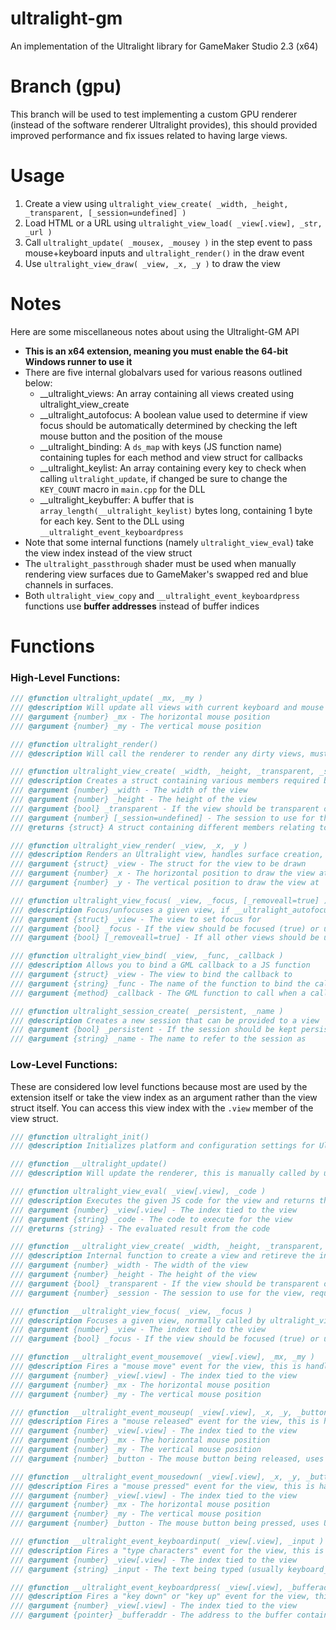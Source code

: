 # ultralight-gm
An implementation of the Ultralight library for GameMaker Studio 2.3 (x64)

# Branch (gpu)
This branch will be used to test implementing a custom GPU renderer (instead of the software renderer Ultralight provides), this should provided improved performance and fix issues related to having large views.

# Usage
1. Create a view using `ultralight_view_create( _width, _height, _transparent, [_session=undefined] )`
2. Load HTML or a URL using `ultralight_view_load( _view[.view], _str, _url )`
3. Call `ultralight_update( _mousex, _mousey )` in the step event to pass mouse+keyboard inputs and `ultralight_render()` in the draw event
4. Use `ultralight_view_draw( _view, _x, _y )` to draw the view

# Notes
Here are some miscellaneous notes about using the Ultralight-GM API
- **This is an x64 extension, meaning you must enable the 64-bit Windows runner to use it**
- There are five internal globalvars used for various reasons outlined below:
  - \_\_ultralight_views: An array containing all views created using ultralight_view_create
  - \_\_ultralight_autofocus: A boolean value used to determine if view focus should be automatically determined by checking the left mouse button and the position of the mouse
  - \_\_ultralight_binding: A `ds_map` with keys (JS function name) containing tuples for each method and view struct for callbacks
  - \_\_ultralight_keylist: An array containing every key to check when calling `ultralight_update`, if changed be sure to change the `KEY_COUNT` macro in `main.cpp` for the DLL
  - \_\_ultralight_keybuffer: A buffer that is `array_length(__ultralight_keylist)` bytes long, containing 1 byte for each key. Sent to the DLL using `__ultralight_event_keyboardpress`
- Note that some internal functions (namely `ultralight_view_eval`) take the view index instead of the view struct
- The `ultralight_passthrough` shader must be used when manually rendering view surfaces due to GameMaker's swapped red and blue channels in surfaces.
- Both `ultralight_view_copy` and `__ultralight_event_keyboardpress` functions use **buffer addresses** instead of buffer indices

# Functions
### High-Level Functions:
```js
/// @function ultralight_update( _mx, _my )
/// @description Will update all views with current keyboard and mouse input (and position), must be called every frame
/// @argument {number} _mx - The horizontal mouse position
/// @argument {number} _my - The vertical mouse position

/// @function ultralight_render()
/// @description Will call the renderer to render any dirty views, must be called every frame

/// @function ultralight_view_create( _width, _height, _transparent, _session )
/// @description Creates a struct containing various members required by other GML functions to update and render the view
/// @argument {number} _width - The width of the view
/// @argument {number} _height - The height of the view
/// @argument {bool} _transparent - If the view should be transparent or not
/// @argument {number} [_session=undefined] - The session to use for the view, retains localStorage and other things; not required
/// @returns {struct} A struct containing different members relating to the newly created view

/// @function ultralight_view_render( _view, _x, _y )
/// @description Renders an Ultralight view, handles surface creation, copies the view bitmap if needed, and sets view passthrough shader to swap red and blue channels
/// @argument {struct} _view - The struct for the view to be drawn
/// @argument {number} _x - The horizontal position to draw the view at
/// @argument {number} _y - The vertical position to draw the view at

/// @function ultralight_view_focus( _view, _focus, [_removeall=true] )
/// @description Focus/unfocuses a given view, if __ultralight_autofocus is true then the function will automatically unfocus all views except for the given view
/// @argument {struct} _view - The view to set focus for
/// @argument {bool} _focus - If the view should be focused (true) or unfocused (false)
/// @argument {bool} [_removeall=true] - If all other views should be unfocused, if not provided then __ultralight_autofocus will be checked

/// @function ultralight_view_bind( _view, _func, _callback )
/// @description Allows you to bind a GML callback to a JS function
/// @argument {struct} _view - The view to bind the callback to
/// @argument {string} _func - The name of the function to bind the callback to
/// @argument {method} _callback - The GML function to call when a callback is recieved from the JS function

/// @function ultralight_session_create( _persistent, _name )
/// @description Creates a new session that can be provided to a view
/// @argument {bool} _persistent - If the session should be kept persistent between launches
/// @argument {string} _name - The name to refer to the session as
```
### Low-Level Functions:
These are considered low level functions because most are used by the extension itself or take the view index as an argument rather than the view struct itself. You can access this view index with the `.view` member of the view struct.
```js
/// @function ultralight_init()
/// @description Initializes platform and configuration settings for Ultralight, this is automatically called by the extension itself so it is recommended NOT to call manually

/// @function __ultralight_update()
/// @description Will update the renderer, this is manually called by ultralight_update and is normally not required to be called manually

/// @function ultralight_view_eval( _view[.view], _code )
/// @description Executes the given JS code for the view and returns the result as a string
/// @argument {number} _view[.view] - The index tied to the view
/// @argument {string} _code - The code to execute for the view
/// @returns {string} - The evaluated result from the code

/// @function __ultralight_view_create( _width, _height, _transparent, _session )
/// @description Internal function to create a view and retireve the index for it, this is called by ultralight_view_create
/// @argument {number} _width - The width of the view
/// @argument {number} _height - The height of the view
/// @argument {bool} _transparent - If the view should be transparent or not
/// @argument {number} _session - The session to use for the view, required for function call (provide -1 if no session is needed)

/// @function __ultralight_view_focus( _view, _focus )
/// @description Focuses a given view, normally called by ultralight_view_focus but can be used for more control
/// @argument {number} _view - The index tied to the view
/// @argument {bool} _focus - If the view should be focused (true) or unfocused (false)

/// @function __ultralight_event_mousemove( _view[.view], _mx, _my )
/// @description Fires a "mouse move" event for the view, this is handled by ultralight_update
/// @argument {number} _view[.view] - The index tied to the view
/// @argument {number} _mx - The horizontal mouse position
/// @argument {number} _my - The vertical mouse position

/// @function __ultralight_event_mouseup( _view[.view], _x, _y, _button )
/// @description Fires a "mouse released" event for the view, this is handled by ultralight_update
/// @argument {number} _view[.view] - The index tied to the view
/// @argument {number} _mx - The horizontal mouse position
/// @argument {number} _my - The vertical mouse position
/// @argument {number} _button - The mouse button being released, uses UltralightButton enum (does not map to GM constants)

/// @function __ultralight_event_mousedown( _view[.view], _x, _y, _button )
/// @description Fires a "mouse pressed" event for the view, this is handled by ultralight_update
/// @argument {number} _view[.view] - The index tied to the view
/// @argument {number} _mx - The horizontal mouse position
/// @argument {number} _my - The vertical mouse position
/// @argument {number} _button - The mouse button being pressed, uses UltralightButton enum (does not map to GM constants)

/// @function __ultralight_event_keyboardinput( _view[.view], _input )
/// @description Fires a "type characters" event for the view, this is handled by ultralight_update
/// @argument {number} _view[.view] - The index tied to the view
/// @argument {string} _input - The text being typed (usually keyboard_string)

/// @function __ultralight_event_keyboardpress( _view[.view], _bufferaddr )
/// @description Fires a "key down" or "key up" event for the view, this is handled by ultralight_update
/// @argument {number} _view[.view] - The index tied to the view
/// @argument {pointer} _bufferaddr - The address to the buffer containing keyboard input states, buffer must be KEY_COUNT bytes long and contain either 0 (none), 1 (pressed), or 2 (released)
```
